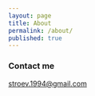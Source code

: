 ```yaml
---
layout: page
title: About
permalink: /about/
published: true
---
```


### Contact me

[stroev.1994@gmail.com](mailto:stroev.1994@gmail.com)

